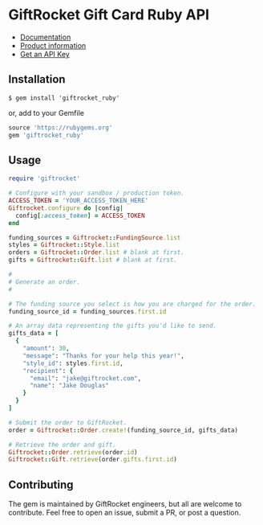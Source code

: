 # GiftRocket Gift Card Ruby API

- [Documentation](https://www.giftrocket.com/docs)
- [Product information](https://www.giftrocket.com/rewards)
- [Get an API Key](https://www.giftrocket.com/rewards/auth/signup)

Installation
------------

`$ gem install 'giftrocket_ruby'`

or, add to your Gemfile

```ruby
source 'https://rubygems.org'
gem 'giftrocket_ruby'
```

Usage
-----

```ruby
require 'giftrocket'

# Configure with your sandbox / production token.
ACCESS_TOKEN = 'YOUR_ACCESS_TOKEN_HERE'
Giftrocket.configure do |config|
  config[:access_token] = ACCESS_TOKEN
end

funding_sources = Giftrocket::FundingSource.list
styles = Giftrocket::Style.list
orders = Giftrocket::Order.list # blank at first.
gifts = Giftrocket::Gift.list # blank at first.

#
# Generate an order.
#

# The funding source you select is how you are charged for the order.
funding_source_id = funding_sources.first.id

# An array data representing the gifts you'd like to send.
gifts_data = [
  {
    "amount": 30,
    "message": "Thanks for your help this year!",
    "style_id": styles.first.id,
    "recipient": {
      "email": "jake@giftrocket.com",
      "name": "Jake Douglas"
    }
  }
]

# Submit the order to GiftRocket.
order = Giftrocket::Order.create!(funding_source_id, gifts_data)

# Retrieve the order and gift.
Giftrocket::Order.retrieve(order.id)
Giftrocket::Gift.retrieve(order.gifts.first.id)
```

Contributing
------------
The gem is maintained by GiftRocket engineers, but all are welcome to contribute.
Feel free to open an issue, submit a PR, or post a question.
